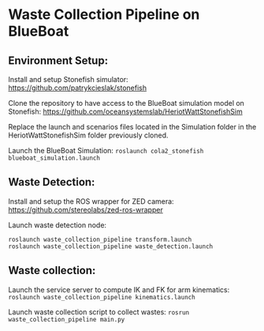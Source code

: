 # Waste Collection Pipeline on BlueBoat

## Environment Setup:

Install and setup Stonefish simulator:
https://github.com/patrykcieslak/stonefish

Clone the repository to have access to the BlueBoat simulation model on Stonefish:
https://github.com/oceansystemslab/HeriotWattStonefishSim

Replace the launch and scenarios files located in the Simulation folder in the HeriotWattStonefishSim folder previously cloned.

Launch the BlueBoat Simulation:
`roslaunch cola2_stonefish blueboat_simulation.launch`

## Waste Detection:

Install and setup the ROS wrapper for ZED camera:
https://github.com/stereolabs/zed-ros-wrapper

Launch waste detection node:
```
roslaunch waste_collection_pipeline transform.launch
roslaunch waste_collection_pipeline waste_detection.launch
```

## Waste collection: 

Launch the service server to compute IK and FK for arm kinematics:
`roslaunch waste_collection_pipeline kinematics.launch`

Launch waste collection script to collect wastes:
`rosrun waste_collection_pipeline main.py`
